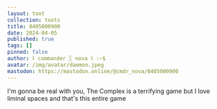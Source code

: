 ```yaml
---
layout: toot
collection: toots
title: 0405000900
date: 2024-04-05
published: true
tags: []
pinned: false
author: ⸸ commander ░ nova ⸸ :~$
avatar: /img/avatar/daemon.jpeg
mastodon: https://mastodon.online/@cmdr_nova/0405000900
---
```


I'm gonna be real with you, The Complex is a terrifying game but I love liminal spaces and that's this entire game
